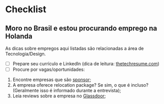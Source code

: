 # Checklist

## Moro no Brasil e estou procurando emprego na Holanda

As dicas sobre empregos aqui listadas são relacionadas a área de Tecnologia/Design. 

- [ ] Prepare seu currículo e LinkedIn (dica de leitura: [thetechresume.com](https://thetechresume.com/))
- [ ] Procure por vagas/oportunidades:

1. Encontre empresas que são [sponsor](https://ind.nl/en/Pages/public-register-recognised-sponsors.aspx);
2. A empresa oferece relocation package? Se sim, o que é incluso? (Geralmente isso é informado durante a entrevista);
3. Leia reviews sobre a empresa no [Glassdoor](https://www.glassdoor.nl/index.htm?countryRedirect=true);

